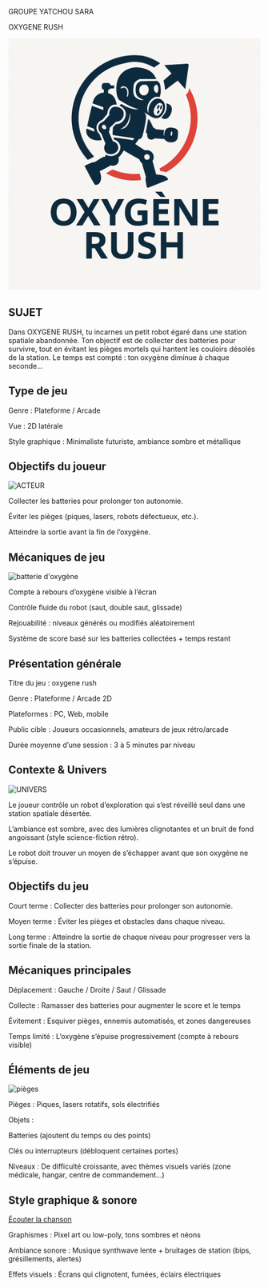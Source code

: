 GROUPE    YATCHOU SARA 

OXYGENE RUSH

![Logo du projet](2.identité/logo.png)




## SUJET 
Dans OXYGENE RUSH, tu incarnes un petit robot égaré dans une station spatiale abandonnée. Ton objectif est de collecter des batteries pour survivre, tout en évitant les pièges mortels qui hantent les couloirs désolés de la station. Le temps est compté : ton oxygène diminue à chaque seconde…


## Type de jeu

Genre : Plateforme / Arcade

Vue : 2D latérale

Style graphique : Minimaliste futuriste, ambiance sombre et métallique

## Objectifs du joueur

![ACTEUR](2.identité/A.jpeg)


Collecter les batteries pour prolonger ton autonomie.

Éviter les pièges (piques, lasers, robots défectueux, etc.).

Atteindre la sortie avant la fin de l’oxygène.

## Mécaniques de jeu

![batterie d'oxygène](2.identité/Z.jpeg)





Compte à rebours d’oxygène visible à l’écran

Contrôle fluide du robot (saut, double saut, glissade)

Rejouabilité : niveaux générés ou modifiés aléatoirement

Système de score basé sur les batteries collectées + temps restant



## Présentation générale
Titre du jeu : oxygene rush

Genre : Plateforme / Arcade 2D

Plateformes : PC, Web, mobile

Public cible : Joueurs occasionnels, amateurs de jeux rétro/arcade

Durée moyenne d’une session : 3 à 5 minutes par niveau

## Contexte & Univers

![UNIVERS ](2.identité/E.jpg)

Le joueur contrôle un robot d’exploration qui s’est réveillé seul dans une station spatiale désertée.

L’ambiance est sombre, avec des lumières clignotantes et un bruit de fond angoissant (style science-fiction rétro).

Le robot doit trouver un moyen de s’échapper avant que son oxygène ne s’épuise.

## Objectifs du jeu
Court terme : Collecter des batteries pour prolonger son autonomie.

Moyen terme : Éviter les pièges et obstacles dans chaque niveau.

Long terme : Atteindre la sortie de chaque niveau pour progresser vers la sortie finale de la station.

## Mécaniques principales
Déplacement : Gauche / Droite / Saut / Glissade

Collecte : Ramasser des batteries pour augmenter le score et le temps

Évitement : Esquiver pièges, ennemis automatisés, et zones dangereuses

Temps limité : L’oxygène s’épuise progressivement (compte à rebours visible)

## Éléments de jeu

![pièges](2.identité/j.png)


Pièges : Piques, lasers rotatifs, sols électrifiés

Objets :

Batteries (ajoutent du temps ou des points)

Clés ou interrupteurs (débloquent certaines portes)

Niveaux : De difficulté croissante, avec thèmes visuels variés (zone médicale, hangar, centre de commandement…)

##  Style graphique & sonore

[Écouter la chanson](2.identité/SON.mp3)


Graphismes : Pixel art ou low-poly, tons sombres et néons

Ambiance sonore : Musique synthwave lente + bruitages de station (bips, grésillements, alertes)

Effets visuels : Écrans qui clignotent, fumées, éclairs électriques